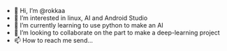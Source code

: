 - 👋 Hi, I’m @rokkaa
- 👀 I’m interested in linux, AI and Android Studio
- 🌱 I’m currently learning to use python to make an AI
- 💞️ I’m looking to collaborate on the part to make a deep-learning project
- 📫 How to reach me send...

<!---
rokkaa/rokkaa is a ✨ special ✨ repository because its `README.md` (this file) appears on your GitHub profile.
You can click the Preview link to take a look at your changes.
--->
